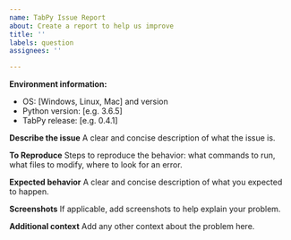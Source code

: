 ```yaml
---
name: TabPy Issue Report
about: Create a report to help us improve
title: ''
labels: question
assignees: ''

---
```


**Environment information:**
 - OS: [Windows, Linux, Mac] and version
 - Python version: [e.g. 3.6.5]
 - TabPy release: [e.g. 0.4.1]

**Describe the issue**
A clear and concise description of what the issue is.

**To Reproduce**
Steps to reproduce the behavior: what commands to run, what files to modify, where to look for an error.

**Expected behavior**
A clear and concise description of what you expected to happen.

**Screenshots**
If applicable, add screenshots to help explain your problem.

**Additional context**
Add any other context about the problem here.
